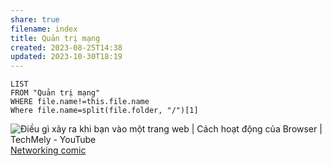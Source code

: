 ```yaml
---
share: true
filename: index
title: Quản trị mạng
created: 2023-08-25T14:38
updated: 2023-10-30T18:19
---
```


```dataview
LIST
FROM "Quản trị mạng" 
WHERE file.name!=this.file.name
Where file.name=split(file.folder, "/")[1]
```
![Điều gì xảy ra khi bạn vào một trang web | Cách hoạt động của Browser | TechMely - YouTube](https://youtu.be/II36vixCITs)
[Networking comic](https://jvns.ca/networking-zine.pdf) 
